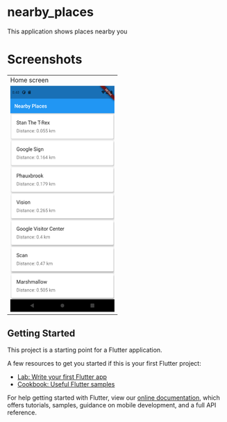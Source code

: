 # nearby_places

This application shows places nearby you

# Screenshots
<table>
  <tr>
    <td>Home screen</td>
  </tr>
  <tr>
    <td><img src="https://github.com/Harishwarrior/nearby_places/blob/master/screenshots/screenshot.png" width=240   height=520></td>
  </tr>
 </table>

## Getting Started

This project is a starting point for a Flutter application.

A few resources to get you started if this is your first Flutter project:

- [Lab: Write your first Flutter app](https://flutter.dev/docs/get-started/codelab)
- [Cookbook: Useful Flutter samples](https://flutter.dev/docs/cookbook)

For help getting started with Flutter, view our
[online documentation](https://flutter.dev/docs), which offers tutorials,
samples, guidance on mobile development, and a full API reference.

